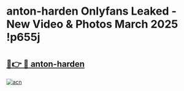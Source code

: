# anton-harden Onlyfans Leaked - New Video & Photos March 2025 !p655j

# <h2><a href="https://3cc70i.iuczelnia.edu.pl?title=anton-harden&ref=p655j">🔗👉 🔴 anton-harden</a></h2>

[![acn](https://github.com/user-attachments/assets/0f9c940e-d8b0-45ae-aac7-cd30a18b3e1c)](https://3cc70i.iuczelnia.edu.pl?title=anton-harden&ref=p655j)

